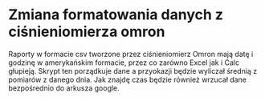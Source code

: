 # Zmiana formatowania danych z ciśnieniomierza omron

Raporty w formacie csv tworzone przez ciśnieniomierz Omron mają datę i godzinę w amerykańskim formacie, przez co zarówno Excel jak i Calc głupieją. 
Skrypt ten porządkuje dane a przyokazji będzie wyliczał średnią z pomiarów z danego dnia. Jak znajdę czas będzie również wrzucał dane bezpośrednio do arkusza google.
